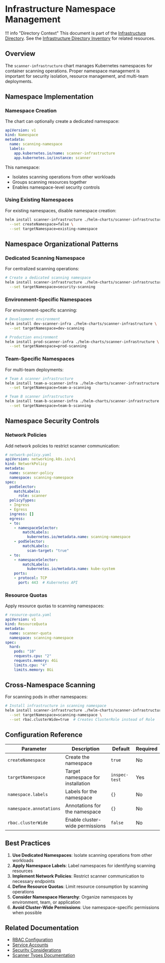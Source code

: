 # Infrastructure Namespace Management

!!! info "Directory Context"
    This document is part of the [Infrastructure Directory](index.md). See the [Infrastructure Directory Inventory](inventory.md) for related resources.

## Overview

The `scanner-infrastructure` chart manages Kubernetes namespaces for container scanning operations. Proper namespace management is important for security isolation, resource management, and multi-team deployments.

## Namespace Implementation

### Namespace Creation

The chart can optionally create a dedicated namespace:

```yaml
apiVersion: v1
kind: Namespace
metadata:
  name: scanning-namespace
  labels:
    app.kubernetes.io/name: scanner-infrastructure
    app.kubernetes.io/instance: scanner
```

This namespace:

- Isolates scanning operations from other workloads
- Groups scanning resources together
- Enables namespace-level security controls

### Using Existing Namespaces

For existing namespaces, disable namespace creation:

```bash
helm install scanner-infrastructure ./helm-charts/scanner-infrastructure \
  --set createNamespace=false \
  --set targetNamespace=existing-namespace
```

## Namespace Organizational Patterns

### Dedicated Scanning Namespace

For centralized scanning operations:

```bash
# Create a dedicated scanning namespace
helm install scanner-infrastructure ./helm-charts/scanner-infrastructure \
  --set targetNamespace=security-scanning
```

### Environment-Specific Namespaces

For environment-specific scanning:

```bash
# Development environment
helm install dev-scanner-infra ./helm-charts/scanner-infrastructure \
  --set targetNamespace=dev-scanning

# Production environment
helm install prod-scanner-infra ./helm-charts/scanner-infrastructure \
  --set targetNamespace=prod-scanning
```

### Team-Specific Namespaces

For multi-team deployments:

```bash
# Team A scanner infrastructure
helm install team-a-scanner-infra ./helm-charts/scanner-infrastructure \
  --set targetNamespace=team-a-scanning

# Team B scanner infrastructure
helm install team-b-scanner-infra ./helm-charts/scanner-infrastructure \
  --set targetNamespace=team-b-scanning
```

## Namespace Security Controls

### Network Policies

Add network policies to restrict scanner communication:

```yaml
# network-policy.yaml
apiVersion: networking.k8s.io/v1
kind: NetworkPolicy
metadata:
  name: scanner-policy
  namespace: scanning-namespace
spec:
  podSelector:
    matchLabels:
      role: scanner
  policyTypes:
  - Ingress
  - Egress
  ingress: []
  egress:
  - to:
    - namespaceSelector:
        matchLabels:
          kubernetes.io/metadata.name: scanning-namespace
    - podSelector:
        matchLabels:
          scan-target: "true"
  - to:
    - namespaceSelector:
        matchLabels:
          kubernetes.io/metadata.name: kube-system
    ports:
    - protocol: TCP
      port: 443  # Kubernetes API
```

### Resource Quotas

Apply resource quotas to scanning namespaces:

```yaml
# resource-quota.yaml
apiVersion: v1
kind: ResourceQuota
metadata:
  name: scanner-quota
  namespace: scanning-namespace
spec:
  hard:
    pods: "10"
    requests.cpu: "2"
    requests.memory: 4Gi
    limits.cpu: "4"
    limits.memory: 8Gi
```

## Cross-Namespace Scanning

For scanning pods in other namespaces:

```bash
# Install infrastructure in scanning namespace
helm install scanner-infrastructure ./helm-charts/scanner-infrastructure \
  --set targetNamespace=scanning-namespace \
  --set rbac.clusterWide=true  # Creates ClusterRole instead of Role
```

## Configuration Reference

| Parameter | Description | Default | Required |
|-----------|-------------|---------|----------|
| `createNamespace` | Create the namespace | `true` | No |
| `targetNamespace` | Target namespace for installation | `inspec-test` | Yes |
| `namespace.labels` | Labels for the namespace | `{}` | No |
| `namespace.annotations` | Annotations for the namespace | `{}` | No |
| `rbac.clusterWide` | Enable cluster-wide permissions | `false` | No |

## Best Practices

1. **Use Dedicated Namespaces**: Isolate scanning operations from other workloads
2. **Apply Namespace Labels**: Label namespaces for identifying scanning resources
3. **Implement Network Policies**: Restrict scanner communication to necessary endpoints
4. **Define Resource Quotas**: Limit resource consumption by scanning operations
5. **Consider Namespace Hierarchy**: Organize namespaces by environment, team, or application
6. **Avoid Cluster-Wide Permissions**: Use namespace-specific permissions when possible

## Related Documentation

- [RBAC Configuration](rbac.md)
- [Service Accounts](service-accounts.md)
- [Security Considerations](../security/index.md)
- [Scanner Types Documentation](../scanner-types/index.md)
